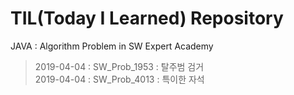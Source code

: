 TIL(Today I Learned) Repository
===============================

JAVA : Algorithm Problem in SW Expert Academy <br />
> 2019-04-04 : SW_Prob_1953 : 탈주범 검거<br />
> 2019-04-04 : SW_Prob_4013 : 특이한 자석<br />
